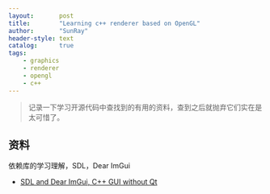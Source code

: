 ```yaml
---
layout:       post
title:        "Learning c++ renderer based on OpenGL"
author:       "SunRay"
header-style: text
catalog:      true
tags:
    - graphics
    - renderer
    - opengl
    - c++
---
```


> 记录一下学习开源代码中查找到的有用的资料，查到之后就抛弃它们实在是太可惜了。

资料
---
依赖库的学习理解，SDL，Dear ImGui
- [SDL and Dear ImGui, C++ GUI without Qt](https://retifrav.github.io/blog/2019/05/26/sdl-imgui/) 
